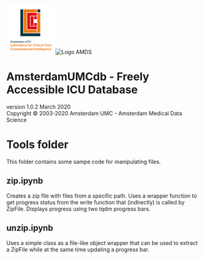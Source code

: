 <img src="https://github.com/AmsterdamUMC/AmsterdamUMCdb/blob/master/img/logo_lccci_square.png?raw=1" alt="Logo LCCCI" width=128px><img src="https://github.com/AmsterdamUMC/AmsterdamUMCdb/blob/master/img/logo_amds.png?raw=1" alt="Logo AMDS" width=128px/>

# AmsterdamUMCdb - Freely Accessible ICU Database
version 1.0.2 March 2020  
Copyright &copy; 2003-2020 Amsterdam UMC - Amsterdam Medical Data Science

# Tools folder
This folder contains some sampe code for manipulating files.

## zip.ipynb
Creates a zip file with files from a specific path. Uses a wrapper function to get
progress status from the write function that (indirectly) is called by ZipFile. Displays progress
using two tqdm progress bars.

## unzip.ipynb
Uses a simple class as a file-like object wrapper that can be used to extract a ZipFile while at the same time updating a progress bar.